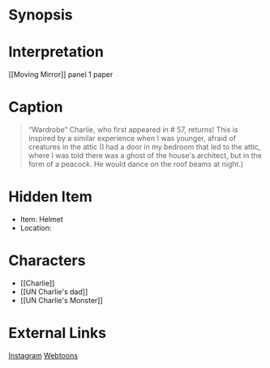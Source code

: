 # Synopsis


# Interpretation
[[Moving Mirror]] panel 1 paper

# Caption
> “Wardrobe” Charlie, who first appeared in  # 57, returns! This is inspired by a similar experience when I was younger, afraid of creatures in the attic (I had a door in my bedroom that led to the attic, where I was told there was a ghost of the house's architect, but in the form of a peacock. He would dance on the roof beams at night.)

# Hidden Item
* Item: Helmet
* Location: <spoiler></spoiler>

# Characters
* [[Charlie]]
* [[UN Charlie's dad]]
* [[UN Charlie's Monster]]

# External Links
[Instagram](https://www.instagram.com/p/CZC54FDK9KU/?igshid=YmMyMTA2M2Y=)
[Webtoons](https://www.webtoons.com/en/challenge/twistwood-tales/104-wardrobe/viewer?title_no=344740&episode_no=114)